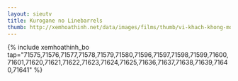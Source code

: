 ```yaml
---
layout: sieutv
title: Kurogane no Linebarrels
thumb: http://xemhoathinh.net/data/images/films/thumb/vi-khach-khong-moi-linebarrels-of-iron-2009.jpg
---
```

{% include xemhoathinh_bo tap="71575,71576,71577,71578,71579,71580,71596,71597,71598,71599,71600,71601,71620,71621,71622,71623,71624,71625,71636,71637,71638,71639,71640,71641" %} 
